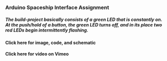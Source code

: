 ### Arduino Spaceship Interface Assignment

##### The build-project basically consists of a green LED that is constantly on. At the push/hold of a button, the green LED turns off, and in its place two red LEDs begin intermittently flashing.   

#### Click here for image, code, and schematic

#### Click here for video on Vimeo  
